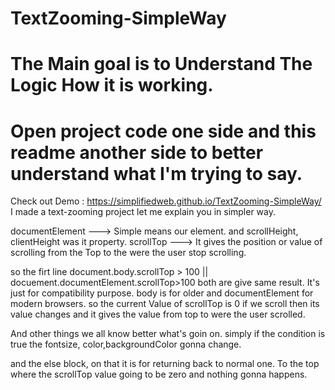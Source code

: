 # TextZooming-SimpleWay
# The Main goal is to Understand The Logic How it is working.
# Open project code one side and this readme another side to better understand what I'm trying to say.
Check out Demo : https://simplifiedweb.github.io/TextZooming-SimpleWay/
I made a text-zooming project let me explain you in simpler way.

documentElement ---> Simple means our <html> element. and scrollHeight, clientHeight was it property.
scrollTop ---> It gives the position or value of scrolling from the Top to the were the user stop scrolling.

so the firt line 
document.body.scrollTop > 100 || docuement.documentElement.scrollTop>100
both are give same result. It's just for compatibility purpose. body is for older and documentElement for modern browsers.
so the current Value of scrollTop is 0 if we scroll then its value changes and it gives the value from top to were the user scrolled.

And other things we all know better what's goin on. simply if the condition is true the fontsize, color,backgroundColor 
gonna change.

and the else block, on that it is for returning back to normal one.
To the top where the scrollTop value going to be zero and nothing gonna happens.
